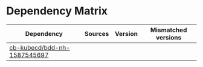 # Dependency Matrix

Dependency | Sources | Version | Mismatched versions
---------- | ------- | ------- | -------------------
[cb-kubecd/bdd-nh-1587545697](https://github.com/cb-kubecd/bdd-nh-1587545697.git) |  | []() | 
